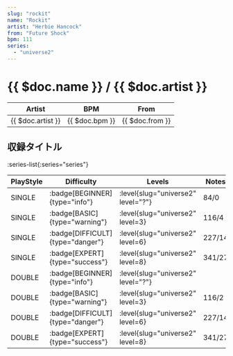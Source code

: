 ```yaml
---
slug: "rockit"
name: "Rockit"
artist: "Herbie Hancock"
from: "Future Shock"
bpm: 111
series:
  - "universe2"
---
```


# {{ $doc.name }} / {{ $doc.artist }}

|Artist|BPM|From|
|------|---|----|
|{{ $doc.artist }}|{{ $doc.bpm }}|{{ $doc.from }}|

## 収録タイトル

:series-list{:series="series"}

|PlayStyle|Difficulty|Levels|Notes|Movie|
|---------|----------|------|-----|-----|
|SINGLE| :badge[BEGINNER]{type="info"}|<div class="field is-grouped is-grouped-multiline"> :level{slug="universe2" level="?"}</div>|84/0||
|SINGLE| :badge[BASIC]{type="warning"}|<div class="field is-grouped is-grouped-multiline"> :level{slug="universe2" level=3}</div>|116/4||
|SINGLE| :badge[DIFFICULT]{type="danger"}|<div class="field is-grouped is-grouped-multiline"> :level{slug="universe2" level=6}</div>|227/14||
|SINGLE| :badge[EXPERT]{type="success"}|<div class="field is-grouped is-grouped-multiline"> :level{slug="universe2" level=8}</div>|341/27||
|DOUBLE| :badge[BEGINNER]{type="info"}|<div class="field is-grouped is-grouped-multiline"> :level{slug="universe2" level="?"}</div>|||
|DOUBLE| :badge[BASIC]{type="warning"}|<div class="field is-grouped is-grouped-multiline"> :level{slug="universe2" level=3}</div>|116/2||
|DOUBLE| :badge[DIFFICULT]{type="danger"}|<div class="field is-grouped is-grouped-multiline"> :level{slug="universe2" level=6}</div>|227/14||
|DOUBLE| :badge[EXPERT]{type="success"}|<div class="field is-grouped is-grouped-multiline"> :level{slug="universe2" level=8}</div>|341/27||
